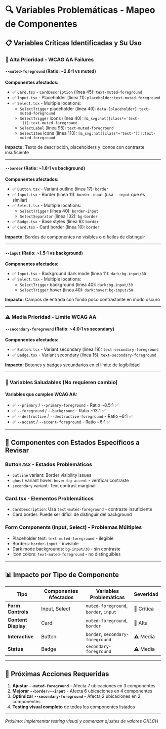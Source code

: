 # 🔍 Variables Problemáticas - Mapeo de Componentes

## 📋 **Variables Críticas Identificadas y Su Uso**

### **🚨 Alta Prioridad - WCAG AA Failures**

#### **`--muted-foreground` (Ratio: ~2.8:1 vs muted)**
**Componentes afectados:**
- ✅ `Card.tsx` - `CardDescription` (línea 45): `text-muted-foreground`
- ✅ `Input.tsx` - Placeholder (línea 11): `placeholder:text-muted-foreground`  
- ✅ `Select.tsx` - Multiple locations:
  - `SelectTrigger` placeholder (línea 40): `data-[placeholder]:text-muted-foreground`
  - `SelectTrigger` icons (línea 40): `[&_svg:not([class*='text-'])]:text-muted-foreground`
  - `SelectLabel` (línea 95): `text-muted-foreground`
  - `SelectItem` icons (línea 110): `[&_svg:not([class*='text-'])]:text-muted-foreground`

**Impacto:** Texto de descripción, placeholders y iconos con contraste insuficiente

---

#### **`--border` (Ratio: ~1.8:1 vs background)**  
**Componentes afectados:**
- ✅ `Button.tsx` - Variant outline (línea 17): `border`
- ✅ `Input.tsx` - Border (línea 11): `border-input` (usa `--input` que es similar)
- ✅ `Select.tsx` - Multiple locations:
  - `SelectTrigger` (línea 40): `border-input`
  - `SelectSeparator` (línea 132): `bg-border`
- ✅ `Badge.tsx` - Base styles (línea 8): `border`
- ✅ `Card.tsx` - Card border (línea 10): `border`

**Impacto:** Bordes de componentes no visibles o difíciles de distinguir

---

#### **`--input` (Ratio: ~1.5:1 vs background)**
**Componentes afectados:**
- ✅ `Input.tsx` - Background dark mode (línea 11): `dark:bg-input/30`
- ✅ `Select.tsx` - Multiple locations:
  - `SelectTrigger` background (línea 40): `dark:bg-input/30`
  - `SelectTrigger` hover (línea 40): `dark:hover:bg-input/50`

**Impacto:** Campos de entrada con fondo poco contrastante en modo oscuro

---

### **⚠️ Media Prioridad - Límite WCAG AA**

#### **`--secondary-foreground` (Ratio: ~4.0:1 vs secondary)**
**Componentes afectados:**
- ✅ `Button.tsx` - Variant secondary (línea 19): `text-secondary-foreground`
- ✅ `Badge.tsx` - Variant secondary (línea 15): `text-secondary-foreground`

**Impacto:** Botones y badges secundarios en el límite de legibilidad

---

### **🎯 Variables Saludables (No requieren cambio)**

#### **Variables que cumplen WCAG AA:**
- ✅ `--primary` / `--primary-foreground` - Ratio ~8.5:1 ✅
- ✅ `--foreground` / `--background` - Ratio ~13:1 ✅  
- ✅ `--destructive` / `--destructive-foreground` - Ratio ~8:1 ✅
- ✅ `--accent` / `--accent-foreground` - Ratio ~6:1 ✅

---

## 🎨 **Componentes con Estados Específicos a Revisar**

### **Button.tsx - Estados Problemáticos**
- `outline` variant: Border visibility issues
- `ghost` variant hover: `hover:bg-accent` - verificar contraste
- `secondary` variant: Text contrast marginal

### **Card.tsx - Elementos Problemáticos**  
- `CardDescription`: Usa `text-muted-foreground` - contraste insuficiente
- Card border: Puede ser difícil de distinguir del background

### **Form Components (Input, Select) - Problemas Múltiples**
- Placeholder text: `text-muted-foreground` - ilegible
- Borders: `border-input` - invisible
- Dark mode backgrounds: `bg-input/30` - sin contraste
- Icon colors: `text-muted-foreground` - no distinguibles

---

## 📊 **Impacto por Tipo de Componente**

| Tipo | Componentes Afectados | Variables Problemáticas | Severidad |
|------|---------------------|------------------------|-----------|
| **Form Controls** | Input, Select | `muted-foreground`, `border`, `input` | 🚨 Crítica |
| **Content Display** | Card | `muted-foreground`, `border` | 🚨 Alta |  
| **Interactive** | Button | `border`, `secondary-foreground` | ⚠️ Media |
| **Status** | Badge | `secondary-foreground` | ⚠️ Media |

---

## 🔧 **Próximas Acciones Requeridas**

1. **Ajustar `--muted-foreground`** - Afecta 7 ubicaciones en 3 componentes
2. **Mejorar `--border/--input`** - Afecta 6 ubicaciones en 4 componentes  
3. **Optimizar `--secondary-foreground`** - Afecta 2 ubicaciones en 2 componentes
4. **Testing visual completo** de todos los componentes listados

---

*Próximo: Implementar testing visual y comenzar ajustes de valores OKLCH*